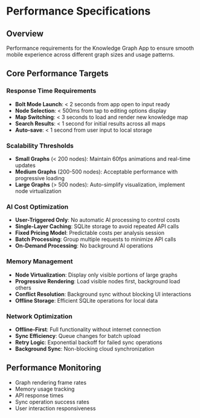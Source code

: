 # Performance Specifications

## Overview
Performance requirements for the Knowledge Graph App to ensure smooth mobile experience across different graph sizes and usage patterns.

## Core Performance Targets

### Response Time Requirements
- **Bolt Mode Launch**: < 2 seconds from app open to input ready
- **Node Selection**: < 500ms from tap to editing options display
- **Map Switching**: < 3 seconds to load and render new knowledge map
- **Search Results**: < 1 second for initial results across all maps
- **Auto-save**: < 1 second from user input to local storage

### Scalability Thresholds
- **Small Graphs** (< 200 nodes): Maintain 60fps animations and real-time updates
- **Medium Graphs** (200-500 nodes): Acceptable performance with progressive loading
- **Large Graphs** (> 500 nodes): Auto-simplify visualization, implement node virtualization

### AI Cost Optimization
- **User-Triggered Only**: No automatic AI processing to control costs
- **Single-Layer Caching**: SQLite storage to avoid repeated API calls
- **Fixed Pricing Model**: Predictable costs per analysis session
- **Batch Processing**: Group multiple requests to minimize API calls
- **On-Demand Processing**: No background AI operations

### Memory Management
- **Node Virtualization**: Display only visible portions of large graphs
- **Progressive Rendering**: Load visible nodes first, background load others
- **Conflict Resolution**: Background sync without blocking UI interactions
- **Offline Storage**: Efficient SQLite operations for local data

### Network Optimization
- **Offline-First**: Full functionality without internet connection
- **Sync Efficiency**: Queue changes for batch upload
- **Retry Logic**: Exponential backoff for failed sync operations
- **Background Sync**: Non-blocking cloud synchronization

## Performance Monitoring
- Graph rendering frame rates
- Memory usage tracking
- API response times
- Sync operation success rates
- User interaction responsiveness